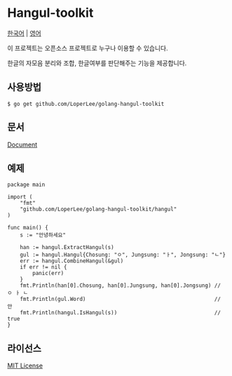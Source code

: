 # Hangul-toolkit
[한국어](https://github.com/LoperLee/golang-hangul-toolkit/blob/master/README-kr.md) | [영어](https://github.com/LoperLee/golang-hangul-toolkit/blob/master/README.md)

이 프로젝트는 오픈소스 프로젝트로 누구나 이용할 수 있습니다.

한글의 자모음 분리와 조합, 한글여부를 판단해주는 기능을 제공합니다.

## 사용방법

```
$ go get github.com/LoperLee/golang-hangul-toolkit
```

## 문서

[Document](https://godoc.org/github.com/LoperLee/golang-hangul-toolkit)

## 예제

```
package main

import (
	"fmt"
	"github.com/LoperLee/golang-hangul-toolkit/hangul"
)

func main() {
	s := "안녕하세요"

	han := hangul.ExtractHangul(s)
	gul := hangul.Hangul{Chosung: "ㅇ", Jungsung: "ㅏ", Jongsung: "ㄴ"}
	err := hangul.CombineHangul(&gul)
	if err != nil {
		panic(err)
	}
	fmt.Println(han[0].Chosung, han[0].Jungsung, han[0].Jongsung) // ㅇ ㅏ ㄴ
	fmt.Println(gul.Word)                                         // 안
	fmt.Println(hangul.IsHangul(s))                               // true
}
```

## 라이선스

[MIT License](https://github.com/LoperLee/golang-hangul-toolkit/blob/master/LICENSE)
